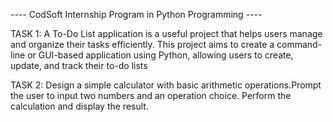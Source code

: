 ---- CodSoft Internship Program in Python Programming ----

TASK 1:
A To-Do List application is a useful project that helps users manage and organize their tasks efficiently. This project aims to create a command-line or GUI-based application using Python, allowing users to create, update, and track their to-do lists


TASK 2:
Design a simple calculator with basic arithmetic operations.Prompt the user to input two numbers and an operation choice. Perform the calculation and display the result.

